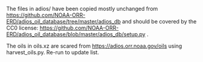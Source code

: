 The files in adios/ have been copied mostly unchanged from
https://github.com/NOAA-ORR-ERD/adios_oil_database/tree/master/adios_db and
should be covered by the CC0 license:
https://github.com/NOAA-ORR-ERD/adios_oil_database/blob/master/adios_db/setup.py .

The oils in oils.xz are scared from https://adios.orr.noaa.gov/oils using
harvest_oils.py. Re-run to update list.
